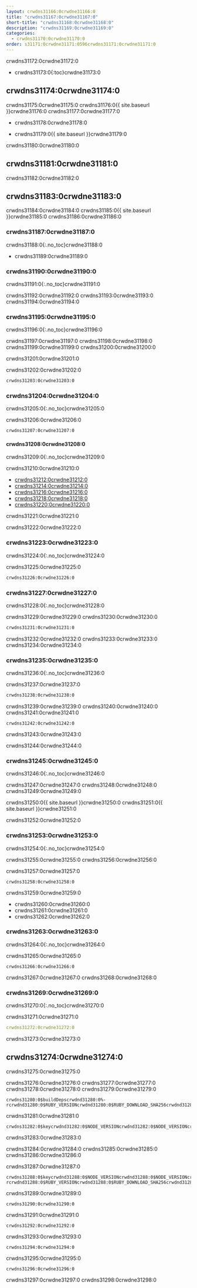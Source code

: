 ```yaml
---
layout: crwdns31166:0crwdne31166:0
title: "crwdns31167:0crwdne31167:0"
short-title: "crwdns31168:0crwdne31168:0"
description: "crwdns31169:0crwdne31169:0"
categories:
  - crwdns31170:0crwdne31170:0
order: s31171:0crwdne31171:0596crwdns31171:0crwdne31171:0
---
```

crwdns31172:0crwdne31172:0

- crwdns31173:0{:toc}crwdne31173:0

## crwdns31174:0crwdne31174:0

crwdns31175:0crwdne31175:0 crwdns31176:0{{ site.baseurl }}crwdne31176:0 crwdns31177:0crwdne31177:0

- crwdns31178:0crwdne31178:0

- crwdns31179:0{{ site.baseurl }}crwdne31179:0

crwdns31180:0crwdne31180:0

## crwdns31181:0crwdne31181:0

crwdns31182:0crwdne31182:0

## crwdns31183:0crwdne31183:0

crwdns31184:0crwdne31184:0 crwdns31185:0{{ site.baseurl }}crwdne31185:0 crwdns31186:0crwdne31186:0

### crwdns31187:0crwdne31187:0

crwdns31188:0{:.no_toc}crwdne31188:0

- crwdns31189:0crwdne31189:0

### crwdns31190:0crwdne31190:0

crwdns31191:0{:.no_toc}crwdne31191:0

crwdns31192:0crwdne31192:0 crwdns31193:0crwdne31193:0 crwdns31194:0crwdne31194:0

### crwdns31195:0crwdne31195:0

crwdns31196:0{:.no_toc}crwdne31196:0

crwdns31197:0crwdne31197:0 crwdns31198:0crwdne31198:0 crwdns31199:0crwdne31199:0 crwdns31200:0crwdne31200:0

crwdns31201:0crwdne31201:0

crwdns31202:0crwdne31202:0

```Dockerfile
crwdns31203:0crwdne31203:0
```

### crwdns31204:0crwdne31204:0

crwdns31205:0{:.no_toc}crwdne31205:0

crwdns31206:0crwdne31206:0

```Dockerfile
crwdns31207:0crwdne31207:0
```

#### crwdns31208:0crwdne31208:0

crwdns31209:0{:.no_toc}crwdne31209:0

crwdns31210:0crwdne31210:0

- [crwdns31212:0crwdne31212:0](crwdns31211:0crwdne31211:0)
- [crwdns31214:0crwdne31214:0](crwdns31213:0crwdne31213:0)
- [crwdns31216:0crwdne31216:0](crwdns31215:0crwdne31215:0)
- [crwdns31218:0crwdne31218:0](crwdns31217:0crwdne31217:0)
- [crwdns31220:0crwdne31220:0](crwdns31219:0crwdne31219:0)

crwdns31221:0crwdne31221:0

crwdns31222:0crwdne31222:0

### crwdns31223:0crwdne31223:0

crwdns31224:0{:.no_toc}crwdne31224:0

crwdns31225:0crwdne31225:0

```Dockerfile
crwdns31226:0crwdne31226:0
```

### crwdns31227:0crwdne31227:0

crwdns31228:0{:.no_toc}crwdne31228:0

crwdns31229:0crwdne31229:0 crwdns31230:0crwdne31230:0

```Dockerfile
crwdns31231:0crwdne31231:0
```

crwdns31232:0crwdne31232:0 crwdns31233:0crwdne31233:0 crwdns31234:0crwdne31234:0

### crwdns31235:0crwdne31235:0

crwdns31236:0{:.no_toc}crwdne31236:0

crwdns31237:0crwdne31237:0

```bash
crwdns31238:0crwdne31238:0
```

crwdns31239:0crwdne31239:0 crwdns31240:0crwdne31240:0 crwdns31241:0crwdne31241:0

    crwdns31242:0crwdne31242:0
    

crwdns31243:0crwdne31243:0

crwdns31244:0crwdne31244:0

### crwdns31245:0crwdne31245:0

crwdns31246:0{:.no_toc}crwdne31246:0

crwdns31247:0crwdne31247:0 crwdns31248:0crwdne31248:0 crwdns31249:0crwdne31249:0

crwdns31250:0{{ site.baseurl }}crwdne31250:0 crwdns31251:0{{ site.baseurl }}crwdne31251:0

crwdns31252:0crwdne31252:0

### crwdns31253:0crwdne31253:0

crwdns31254:0{:.no_toc}crwdne31254:0

crwdns31255:0crwdne31255:0 crwdns31256:0crwdne31256:0

crwdns31257:0crwdne31257:0

```Shell
crwdns31258:0crwdne31258:0
```

crwdns31259:0crwdne31259:0

- crwdns31260:0crwdne31260:0
- crwdns31261:0crwdne31261:0
- crwdns31262:0crwdne31262:0

### crwdns31263:0crwdne31263:0

crwdns31264:0{:.no_toc}crwdne31264:0

crwdns31265:0crwdne31265:0

```Shell
crwdns31266:0crwdne31266:0
```

crwdns31267:0crwdne31267:0 crwdns31268:0crwdne31268:0

### crwdns31269:0crwdne31269:0

crwdns31270:0{:.no_toc}crwdne31270:0

crwdns31271:0crwdne31271:0

```YAML
crwdns31272:0crwdne31272:0
```

crwdns31273:0crwdne31273:0

## crwdns31274:0crwdne31274:0

crwdns31275:0crwdne31275:0

crwdns31276:0crwdne31276:0 crwdns31277:0crwdne31277:0 crwdns31278:0crwdne31278:0 crwdns31279:0crwdne31279:0

    crwdns31280:0$buildDepscrwdnd31280:0%-rcrwdnd31280:0$RUBY_VERSIONcrwdnd31280:0$RUBY_DOWNLOAD_SHA256crwdnd31280:0$(nproc)crwdnd31280:0$buildDepscrwdnd31280:0$RUBYGEMS_VERSIONcrwdnd31280:0$BUNDLER_VERSIONcrwdnd31280:0$GEM_HOMEcrwdnd31280:0$GEM_HOMEcrwdnd31280:0$GEM_HOMEcrwdnd31280:0$BUNDLE_BINcrwdnd31280:0$PATHcrwdnd31280:0$GEM_HOMEcrwdnd31280:0$BUNDLE_BINcrwdnd31280:0$GEM_HOMEcrwdnd31280:0$BUNDLE_BINcrwdne31280:0
    

crwdns31281:0crwdne31281:0

    crwdns31282:0$keycrwdnd31282:0$NODE_VERSIONcrwdnd31282:0$NODE_VERSIONcrwdnd31282:0$NODE_VERSIONcrwdnd31282:0$NODE_VERSIONcrwdnd31282:0$NODE_VERSIONcrwdnd31282:0$NODE_VERSIONcrwdne31282:0
    

crwdns31283:0crwdne31283:0

crwdns31284:0crwdne31284:0 crwdns31285:0crwdne31285:0 crwdns31286:0crwdne31286:0

crwdns31287:0crwdne31287:0

    crwdns31288:0$keycrwdnd31288:0$NODE_VERSIONcrwdnd31288:0$NODE_VERSIONcrwdnd31288:0$NODE_VERSIONcrwdnd31288:0$NODE_VERSIONcrwdnd31288:0$NODE_VERSIONcrwdnd31288:0$NODE_VERSIONcrwdnd31288:0$buildDepscrwdnd31288:0%-rcrwdnd31288:0$RUBY_VERSIONcrwdnd31288:0$RUBY_DOWNLOAD_SHA256crwdnd31288:0$(nproc)crwdnd31288:0$buildDepscrwdnd31288:0$RUBYGEMS_VERSIONcrwdnd31288:0$BUNDLER_VERSIONcrwdnd31288:0$PATHcrwdnd31288:0$GEM_HOMEcrwdnd31288:0$GEM_HOMEcrwdnd31288:0$GEM_HOMEcrwdnd31288:0$BUNDLE_BINcrwdnd31288:0$PATHcrwdnd31288:0$GEM_HOMEcrwdnd31288:0$BUNDLE_BINcrwdnd31288:0$GEM_HOMEcrwdnd31288:0$BUNDLE_BINcrwdne31288:0
    

crwdns31289:0crwdne31289:0

`crwdns31290:0crwdne31290:0`

crwdns31291:0crwdne31291:0

    crwdns31292:0crwdne31292:0
    

crwdns31293:0crwdne31293:0

    crwdns31294:0crwdne31294:0
    

crwdns31295:0crwdne31295:0

    crwdns31296:0crwdne31296:0
    

crwdns31297:0crwdne31297:0 crwdns31298:0crwdne31298:0